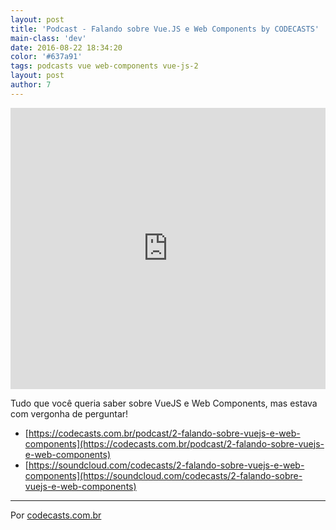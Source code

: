 ```yaml
---
layout: post
title: 'Podcast - Falando sobre Vue.JS e Web Components by CODECASTS'
main-class: 'dev'
date: 2016-08-22 18:34:20 
color: '#637a91'
tags: podcasts vue web-components vue-js-2
layout: post
author: 7
---
```


<iframe width="100%" height="450" scrolling="no" frameborder="no" src="https://w.soundcloud.com/player/?url=https%3A//api.soundcloud.com/tracks/278908423&amp;auto_play=false&amp;hide_related=false&amp;show_comments=true&amp;show_user=true&amp;show_reposts=false&amp;visual=true"></iframe>

Tudo que você queria saber sobre VueJS e Web Components, mas estava com vergonha de perguntar!

- [https://codecasts.com.br/podcast/2-falando-sobre-vuejs-e-web-components](https://codecasts.com.br/podcast/2-falando-sobre-vuejs-e-web-components)
- [https://soundcloud.com/codecasts/2-falando-sobre-vuejs-e-web-components](https://soundcloud.com/codecasts/2-falando-sobre-vuejs-e-web-components)

----

Por [codecasts.com.br](https://codecasts.com.br)
